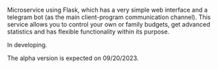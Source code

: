Microservice using Flask, which has a very simple web interface and a telegram bot (as the main client-program communication channel). This service allows you to control your own or family budgets, get advanced statistics and has flexible functionality within its purpose.

In developing. 

The alpha version is expected on 09/20/2023.